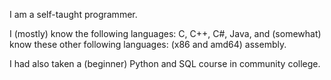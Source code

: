 I am a self-taught programmer.

I (mostly) know the following languages: C, C++, C#, Java, and (somewhat) know these other following languages: (x86 and amd64) assembly.

I had also taken a (beginner) Python and SQL course in community college. 
